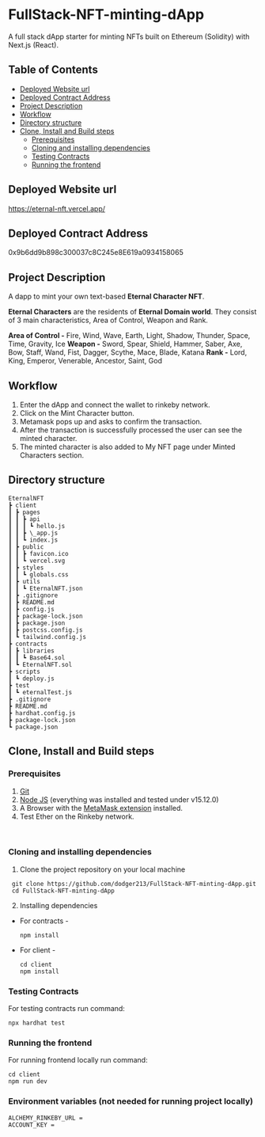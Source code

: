 # FullStack-NFT-minting-dApp

A full stack dApp starter for minting NFTs built on Ethereum (Solidity) with Next.js (React).

## Table of Contents
  - [Deployed Website url](#deployed-website-url)
  - [Deployed Contract Address](#deployed-contract-address)
  - [Project Description](#project-description)
  - [Workflow](#workflow)
  - [Directory structure](#directory-structure)
  - [Clone, Install and Build steps](#clone-install-and-build-steps)
    - [Prerequisites](#prerequisites)
    - [Cloning and installing dependencies](#cloning-and-installing-dependencies)
    - [Testing Contracts](#testing-contracts)
    - [Running the frontend](#running-the-frontend)

## Deployed Website url

https://eternal-nft.vercel.app/

## Deployed Contract Address

0x9b6dd9b898c300037c8C245e8E619a0934158065

## Project Description

A dapp to mint your own text-based **Eternal Character NFT**.

**Eternal Characters** are the residents of **Eternal Domain world**. They consist of 3 main characteristics, Area of Control, Weapon and Rank.

**Area of Control -** Fire, Wind, Wave, Earth, Light, Shadow, Thunder, Space, Time, Gravity, Ice
**Weapon -** Sword, Spear, Shield, Hammer, Saber, Axe, Bow, Staff, Wand, Fist, Dagger, Scythe, Mace, Blade, Katana
**Rank -** Lord, King, Emperor, Venerable, Ancestor, Saint, God

## Workflow

1. Enter the dApp and connect the wallet to rinkeby network.
2. Click on the Mint Character button.
3. Metamask pops up and asks to confirm the transaction.
4. After the transaction is successfully processed the user can see the minted character.
5. The minted character is also added to My NFT page under Minted Characters section.

## Directory structure

```
EternalNFT
┣ client
┃ ┣ pages
┃ ┃ ┣ api
┃ ┃ ┃ ┗ hello.js
┃ ┃ ┣ \_app.js
┃ ┃ ┗ index.js
┃ ┣ public
┃ ┃ ┣ favicon.ico
┃ ┃ ┗ vercel.svg
┃ ┣ styles
┃ ┃ ┗ globals.css
┃ ┣ utils
┃ ┃ ┗ EternalNFT.json
┃ ┣ .gitignore
┃ ┣ README.md
┃ ┣ config.js
┃ ┣ package-lock.json
┃ ┣ package.json
┃ ┣ postcss.config.js
┃ ┗ tailwind.config.js
┣ contracts
┃ ┣ libraries
┃ ┃ ┗ Base64.sol
┃ ┗ EternalNFT.sol
┣ scripts
┃ ┗ deploy.js
┣ test
┃ ┗ eternalTest.js
┣ .gitignore
┣ README.md
┣ hardhat.config.js
┣ package-lock.json
┗ package.json
```

## Clone, Install and Build steps

### Prerequisites

1. [Git](https://git-scm.com/)
2. [Node JS](https://nodejs.org/en/) (everything was installed and tested under v15.12.0)
3. A Browser with the [MetaMask extension](https://metamask.io/) installed.
4. Test Ether on the Rinkeby network.

<br>

### Cloning and installing dependencies

1. Clone the project repository on your local machine

```
 git clone https://github.com/dodger213/FullStack-NFT-minting-dApp.git
 cd FullStack-NFT-minting-dApp
```

2. Installing dependencies

- For contracts -
  ```
  npm install
  ```
- For client -
  ```
  cd client
  npm install
  ```

### Testing Contracts

For testing contracts run command:

```
npx hardhat test
```

### Running the frontend

For running frontend locally run command:

```
cd client
npm run dev
```

### Environment variables (not needed for running project locally)

```
ALCHEMY_RINKEBY_URL =
ACCOUNT_KEY =
```